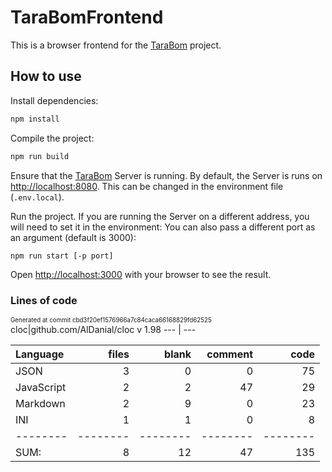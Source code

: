 <!-- This file is generated from README.tmpl.md -->
# TaraBomFrontend

This is a browser frontend for the [TaraBom](https://github.com/aarondill/TaraBOM) project.

## How to use

Install dependencies:

```bash
npm install
```

Compile the project:

```bash
npm run build
```

Ensure that the [TaraBom](https://github.com/aarondill/TaraBOM/tree/master/TaraBom) Server is running.
By default, the Server is runs on [http://localhost:8080](http://localhost:8080). This can be changed in the environment file (`.env.local`).

Run the project.
If you are running the Server on a different address, you will need to set it in the environment:
You can also pass a different port as an argument (default is 3000):

```bash
npm run start [-p port]
```

Open [http://localhost:3000](http://localhost:3000) with your browser to see the result.

### Lines of code
<sup><sub>Generated at commit cbd3f20ef1576966a7c84caca66168829fd62525</sub></sup>
cloc|github.com/AlDanial/cloc v 1.98
--- | ---

Language|files|blank|comment|code
:-------|-------:|-------:|-------:|-------:
JSON|3|0|0|75
JavaScript|2|2|47|29
Markdown|2|9|0|23
INI|1|1|0|8
--------|--------|--------|--------|--------
SUM:|8|12|47|135
